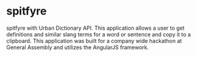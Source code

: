 # spitfyre
spitfyre with Urban Dictionary API. This application allows a user to get definitions and similar slang terms for a word or sentence and copy it to a clipboard. This application was built for a company wide hackathon at General Assembly and utilizes the AngularJS framework. 
